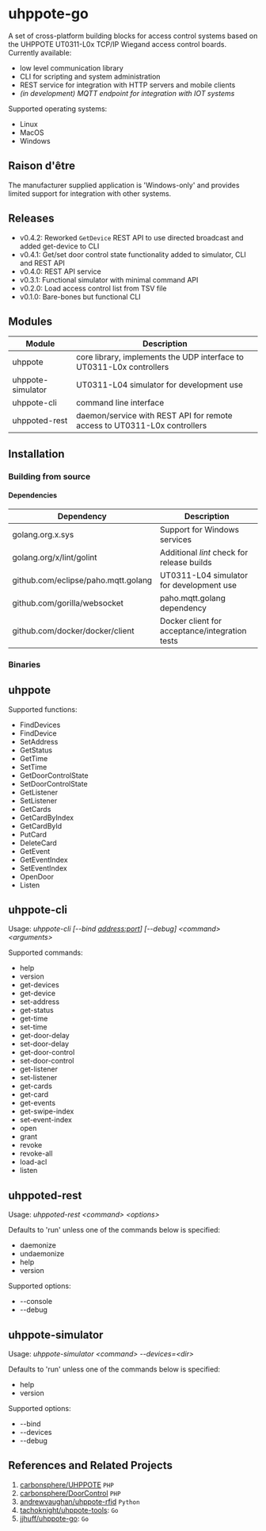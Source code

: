 # uhppote-go

A set of cross-platform building blocks for access control systems based on the UHPPOTE UT0311-L0x TCP/IP 
Wiegand access control boards. Currently available:

- low level communication library
- CLI for scripting and system administration
- REST service for integration with HTTP servers and mobile clients
- *(in development) MQTT endpoint for integration with IOT systems*

Supported operating systems:
- Linux
- MacOS
- Windows

## Raison d'être

The manufacturer supplied application is 'Windows-only' and provides limited support for integration with other
systems.

## Releases

- v0.4.2: Reworked `GetDevice` REST API to use directed broadcast and added get-device to CLI
- v0.4.1: Get/set door control state functionality added to simulator, CLI and REST API
- v0.4.0: REST API service
- v0.3.1: Functional simulator with minimal command API
- v0.2.0: Load access control list from TSV file
- v0.1.0: Bare-bones but functional CLI

## Modules

| Module            | Description                                                              |
| ----------------- | ------------------------------------------------------------------------ |
| uhppote           | core library, implements the UDP interface to UT0311-L0x controllers     |
| uhppote-simulator | UT0311-L04 simulator for development use                                 |
| uhppote-cli       | command line interface                                                   |
| uhppoted-rest     | daemon/service with REST API for remote access to UT0311-L0x controllers |

## Installation

### Building from source

#### Dependencies

| Dependency                          | Description                                            |
| ----------------------------------- | ------------------------------------------------------ |
| golang.org.x.sys                    | Support for Windows services                           |
| golang.org/x/lint/golint            | Additional *lint* check for release builds             |
| github.com/eclipse/paho.mqtt.golang | UT0311-L04 simulator for development use               |
| github.com/gorilla/websocket        | paho.mqtt.golang dependency                            |
| github.com/docker/docker/client     | Docker client for acceptance/integration tests         |

### Binaries

## uhppote

Supported functions:
- FindDevices
- FindDevice
- SetAddress
- GetStatus
- GetTime
- SetTime
- GetDoorControlState
- SetDoorControlState
- GetListener
- SetListener
- GetCards
- GetCardByIndex
- GetCardById
- PutCard
- DeleteCard
- GetEvent
- GetEventIndex
- SetEventIndex
- OpenDoor
- Listen

## uhppote-cli

Usage: *uhppote-cli [--bind <address:port>] [--debug] \<command\> \<arguments\>*

Supported commands:

- help
- version
- get-devices
- get-device
- set-address
- get-status
- get-time
- set-time
- get-door-delay
- set-door-delay
- get-door-control
- set-door-control
- get-listener
- set-listener
- get-cards
- get-card
- get-events
- get-swipe-index
- set-event-index
- open
- grant
- revoke
- revoke-all
- load-acl
- listen

## uhppoted-rest

Usage: *uhppoted-rest \<command\> \<options\>*

Defaults to 'run' unless one of the commands below is specified: 

- daemonize
- undaemonize
- help
- version

Supported options:
- --console
- --debug


## uhppote-simulator

Usage: *uhppote-simulator \<command\> --devices=\<dir\>*

Defaults to 'run' unless one of the commands below is specified: 

- help
- version

Supported options:
- --bind <IP address to bind to>
- --devices <directory path for device files>
- --debug

## References and Related Projects

1. [carbonsphere/UHPPOTE](https://github.com/carbonsphere/UHPPOTE) `PHP`
2. [carbonsphere/DoorControl](https://github.com/carbonsphere/DoorControl) `PHP`
2. [andrewvaughan/uhppote-rfid](https://github.com/andrewvaughan/uhppote-rfid) `Python`
3. [tachoknight/uhppote-tools](https://github.com/tachoknight/uhppote-tools): `Go`
4. [jjhuff/uhppote-go](https://github.com/jjhuff/uhppote-go): `Go`






